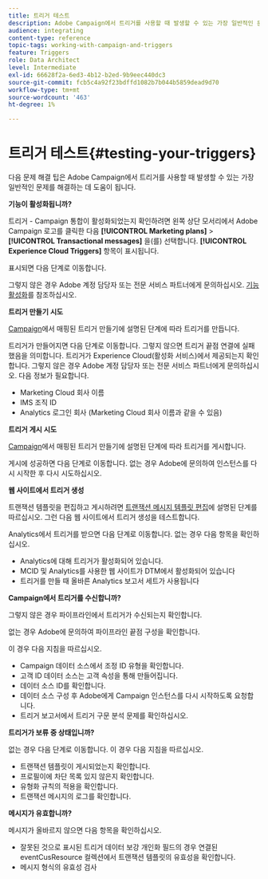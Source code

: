 ```yaml
---
title: 트리거 테스트
description: Adobe Campaign에서 트리거를 사용할 때 발생할 수 있는 가장 일반적인 문제를 해결하는 데 도움이 되는 문제 해결 팁을 알아봅니다.
audience: integrating
content-type: reference
topic-tags: working-with-campaign-and-triggers
feature: Triggers
role: Data Architect
level: Intermediate
exl-id: 66628f2a-6ed3-4b12-b2ed-9b9eec440dc3
source-git-commit: fcb5c4a92f23bdffd1082b7b044b5859dead9d70
workflow-type: tm+mt
source-wordcount: '463'
ht-degree: 1%

---
```


# 트리거 테스트{#testing-your-triggers}

다음 문제 해결 팁은 Adobe Campaign에서 트리거를 사용할 때 발생할 수 있는 가장 일반적인 문제를 해결하는 데 도움이 됩니다.

**기능이 활성화됩니까?**

트리거 - Campaign 통합이 활성화되었는지 확인하려면 왼쪽 상단 모서리에서 Adobe Campaign 로고를 클릭한 다음 **[!UICONTROL Marketing plans]** > **[!UICONTROL Transactional messages]** 을(를) 선택합니다. **[!UICONTROL Experience Cloud Triggers]** 항목이 표시됩니다.

표시되면 다음 단계로 이동합니다.

그렇지 않은 경우 Adobe 계정 담당자 또는 전문 서비스 파트너에게 문의하십시오. [기능 활성화](../../integrating/using/configuring-triggers-in-experience-cloud.md#activating-the-functionality)를 참조하십시오.

**트리거 만들기 시도**

[Campaign](../../integrating/using/using-triggers-in-campaign.md#creating-a-mapped-trigger-in-campaign)에서 매핑된 트리거 만들기에 설명된 단계에 따라 트리거를 만듭니다.

트리거가 만들어지면 다음 단계로 이동합니다. 그렇지 않으면 트리거 끝점 연결에 실패했음을 의미합니다. 트리거가 Experience Cloud(활성화 서비스)에서 제공되는지 확인합니다. 그렇지 않은 경우 Adobe 계정 담당자 또는 전문 서비스 파트너에게 문의하십시오. 다음 정보가 필요합니다.

* Marketing Cloud 회사 이름
* IMS 조직 ID
* Analytics 로그인 회사 (Marketing Cloud 회사 이름과 같을 수 있음)

**트리거 게시 시도**

[Campaign](../../integrating/using/using-triggers-in-campaign.md#creating-a-mapped-trigger-in-campaign)에서 매핑된 트리거 만들기에 설명된 단계에 따라 트리거를 게시합니다.

게시에 성공하면 다음 단계로 이동합니다. 없는 경우 Adobe에 문의하여 인스턴스를 다시 시작한 후 다시 시도하십시오.

**웹 사이트에서 트리거 생성**

트랜잭션 템플릿을 편집하고 게시하려면 [트랜잭션 메시지 템플릿 편집](../../integrating/using/using-triggers-in-campaign.md#editing-the-transactional-message-template)에 설명된 단계를 따르십시오. 그런 다음 웹 사이트에서 트리거 생성을 테스트합니다.

Analytics에서 트리거를 받으면 다음 단계로 이동합니다. 없는 경우 다음 항목을 확인하십시오.

* Analytics에 대해 트리거가 활성화되어 있습니다.
* MCID 및 Analytics를 사용한 웹 사이트가 DTM에서 활성화되어 있습니다
* 트리거를 만들 때 올바른 Analytics 보고서 세트가 사용됩니다

**Campaign에서 트리거를 수신합니까?**

그렇지 않은 경우 파이프라인에서 트리거가 수신되는지 확인합니다.

없는 경우 Adobe에 문의하여 파이프라인 끝점 구성을 확인합니다.

이 경우 다음 지침을 따르십시오.

* Campaign 데이터 소스에서 조정 ID 유형을 확인합니다.
* 고객 ID 데이터 소스는 고객 속성을 통해 만들어집니다.
* 데이터 소스 ID를 확인합니다.
* 데이터 소스 구성 후 Adobe에게 Campaign 인스턴스를 다시 시작하도록 요청합니다.
* 트리거 보고서에서 트리거 구문 분석 문제를 확인하십시오.

**트리거가 보류 중 상태입니까?**

없는 경우 다음 단계로 이동합니다. 이 경우 다음 지침을 따르십시오.

* 트랜잭션 템플릿이 게시되었는지 확인합니다.
* 프로필이에 차단 목록 있지 않은지 확인합니다.
* 유형화 규칙의 적용을 확인합니다.
* 트랜잭션 메시지의 로그를 확인합니다.

**메시지가 유효합니까?**

메시지가 올바르지 않으면 다음 항목을 확인하십시오.

* 잘못된 것으로 표시된 트리거 데이터 보강 개인화 필드의 경우 연결된 eventCusResource 컬렉션에서 트랜잭션 템플릿의 유효성을 확인합니다.
* 메시지 형식의 유효성 검사
